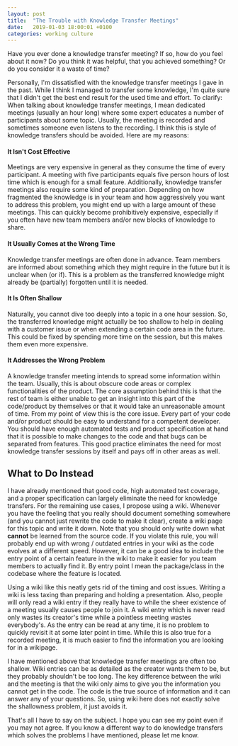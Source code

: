 ```yaml
---
layout: post
title:  "The Trouble with Knowledge Transfer Meetings"
date:   2019-01-03 18:00:01 +0100
categories: working culture
---
```

Have you ever done a knowledge transfer meeting? If so, how do you feel about it now?
Do you think it was helpful, that you achieved something? Or do you consider it
a waste of time?

Personally, I'm dissatisfied with the knowledge transfer meetings I gave in the past. While I think I 
managed to transfer some knowledge, I'm quite sure that I didn't get the best end result for the
used time and effort. To clarify: When talking about knowledge transfer meetings, I mean dedicated meetings
(usually an hour long) where some expert educates a number of participants about some topic. Usually, the
meeting is recorded and sometimes someone even listens to the recording. 
I think this is style of knowledge transfers should be avoided. Here are my reasons:
	
#### It Isn't Cost Effective
Meetings are very expensive in general as they consume the time of every participant. 
A meeting with five participants equals five person hours of lost time which is enough for a small feature.
Additionally, knowledge transfer meetings also require some kind of preparation. Depending on how
fragmented the knowledge is in your team and how aggressively you want to address this problem, 
you might end up with a large amount of these meetings. This can quickly become prohibitively expensive, 
especially if you often have new team members and/or new blocks of knowledge to share.

#### It Usually Comes at the Wrong Time
Knowledge transfer meetings are often done in advance. Team members are informed about something which they might require
in the future but it is unclear when (or if). This is a problem as the transferred knowledge might already be
(partially) forgotten until it is needed.

#### It Is Often Shallow
Naturally, you cannot dive too deeply into a topic in a one hour session. So, the transferred knowledge might 
actually be too shallow to help in dealing with a customer issue or when extending a certain code area 
in the future. This could be fixed by spending more time on the session, but this makes them even more expensive.

#### It Addresses the Wrong Problem
A knowledge transfer meeting intends to spread some information within the team. Usually, this is about obscure code
areas or complex functionalities of the product. The core assumption behind this is that the rest of team is
either unable to get an insight into this part of the code/product by themselves or that it would take an
unreasonable amount of time. From my point of view this is the core issue. 
Every part of your code and/or product should be easy to understand for a competent developer. You should have enough
automated tests and product specification at hand that it is possible to make changes to the code and that bugs
can be separated from features. This good practice eliminates the need for most knowledge transfer sessions by 
itself and pays off in other areas as well.

## What to Do Instead
I have already mentioned that good code, high automated test coverage, and a proper specification can largely
eliminate the need for knowledge transfers. For the remaining use cases, I propose using a wiki. Whenever you have
the feeling that you really should document something somewhere (and you cannot just rewrite the code to make
it clear), create a wiki page for this topic and write it down. Note that you should only write down what
**cannot** be learned from the source code. If you violate this rule, you will probably end up with wrong / 
outdated entries in your wiki as the code evolves at a different speed. However, it can be a good idea to 
include the entry point of a certain feature in the wiki to make it easier for you team members to actually find
it. By entry point I mean the package/class in the codebase where the feature is located. 

Using a wiki like this neatly gets rid of the timing and cost issues. Writing a wiki is less taxing than
preparing and holding a presentation. Also, people will only read a wiki entry if they really have to while 
the sheer existence of a meeting usually causes people to join it. A wiki entry which is never read only wastes
its creator's time while a pointless meeting wastes everybody's. As the entry can be read at any time, it is no
problem to quickly revisit it at some later point in time. While this is also true for a recorded meeting, 
it is much easier to find the information you are looking for in a wikipage.

I have mentioned above that knowledge transfer meetings are often too shallow. Wiki entries can be as detailed as the 
creator wants them to be, but they probably shouldn't be too long. The key difference between the
wiki and the meeting is that the wiki only aims to give you the information you cannot get in the code. The
code is the true source of information and it can answer any of your questions. So, using wiki here does not
exactly solve the shallowness problem, it just avoids it. 

That's all I have to say on the subject. I hope you can see my point even if you may not agree. If you know a 
different way to do knowledge transfers which solves the problems I have mentioned, please let me know.
